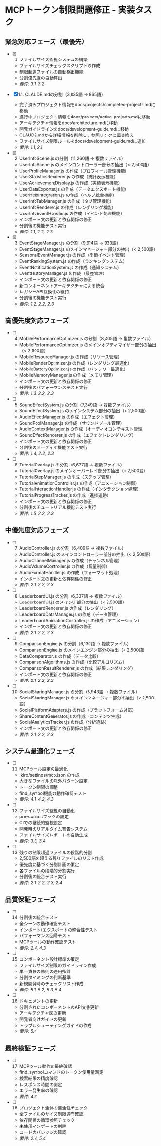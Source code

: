# MCPトークン制限問題修正 - 実装タスク

## 緊急対応フェーズ（最優先）

- [x] 1. ファイルサイズ監視システムの構築
  - ファイルサイズチェックスクリプトの作成
  - 制限超過ファイルの自動検出機能
  - 分割優先度の自動算出
  - _要件: 3.1, 3.2_

- [x] 1.1. CLAUDE.mdの分割（3,835語 → 865語）
  - 完了済みプロジェクト情報をdocs/projects/completed-projects.mdに移動
  - 進行中プロジェクト情報をdocs/projects/active-projects.mdに移動
  - アーキテクチャ情報をdocs/architecture.mdに移動
  - 開発ガイドラインをdocs/development-guide.mdに移動
  - CLAUDE.mdから詳細情報を削除し、参照リンクに置き換え
  - ファイルサイズ制限ルールをdocs/development-guide.mdに追加
  - _要件: 1.1, 2.1_

- [x] 2. UserInfoScene.js の分割（11,260語 → 複数ファイル）
  - UserInfoScene.js のメインコントローラー部分の抽出（< 2,500語）
  - UserProfileManager.js の作成（プロフィール管理機能）
  - UserStatisticsRenderer.js の作成（統計表示機能）
  - UserAchievementDisplay.js の作成（実績表示機能）
  - UserDataExporter.js の作成（データエクスポート機能）
  - UserHelpIntegration.js の作成（ヘルプ統合機能）
  - UserInfoTabManager.js の作成（タブ管理機能）
  - UserInfoRenderer.js の作成（レンダリング機能）
  - UserInfoEventHandler.js の作成（イベント処理機能）
  - インポート文の更新と依存関係の修正
  - 分割後の機能テスト実行
  - _要件: 1.1, 2.2, 2.3_

- [x] 3. EventStageManager.js の分割（9,914語 → 933語）
  - EventStageManager.js のメインマネージャー部分の抽出（< 2,500語）
  - SeasonalEventManager.js の作成（季節イベント管理）
  - EventRankingSystem.js の作成（ランキングシステム）
  - EventNotificationSystem.js の作成（通知システム）
  - EventHistoryManager.js の作成（履歴管理）
  - インポート文の更新と依存関係の修正
  - 新コンポーネントアーキテクチャによる統合
  - レガシーAPI互換性の維持
  - 分割後の機能テスト実行
  - _要件: 1.2, 2.2, 2.3_

## 高優先度対応フェーズ

- [ ] 4. MobilePerformanceOptimizer.js の分割（8,405語 → 複数ファイル）
  - MobilePerformanceOptimizer.js のメインオプティマイザー部分の抽出（< 2,500語）
  - MobileResourceManager.js の作成（リソース管理）
  - MobileRenderOptimizer.js の作成（レンダリング最適化）
  - MobileBatteryOptimizer.js の作成（バッテリー最適化）
  - MobileMemoryManager.js の作成（メモリ管理）
  - インポート文の更新と依存関係の修正
  - 分割後のパフォーマンステスト実行
  - _要件: 1.3, 2.2, 2.3_

- [ ] 5. SoundEffectSystem.js の分割（7,349語 → 複数ファイル）
  - SoundEffectSystem.js のメインシステム部分の抽出（< 2,500語）
  - AudioEffectManager.js の作成（エフェクト管理）
  - SoundPoolManager.js の作成（サウンドプール管理）
  - AudioContextManager.js の作成（オーディオコンテキスト管理）
  - SoundEffectRenderer.js の作成（エフェクトレンダリング）
  - インポート文の更新と依存関係の修正
  - 分割後のオーディオ機能テスト実行
  - _要件: 1.4, 2.2, 2.3_

- [ ] 6. TutorialOverlay.js の分割（6,627語 → 複数ファイル）
  - TutorialOverlay.js のメインオーバーレイ部分の抽出（< 2,500語）
  - TutorialStepManager.js の作成（ステップ管理）
  - TutorialAnimationController.js の作成（アニメーション制御）
  - TutorialInteractionHandler.js の作成（インタラクション処理）
  - TutorialProgressTracker.js の作成（進捗追跡）
  - インポート文の更新と依存関係の修正
  - 分割後のチュートリアル機能テスト実行
  - _要件: 1.5, 2.2, 2.3_

## 中優先度対応フェーズ

- [ ] 7. AudioController.js の分割（6,409語 → 複数ファイル）
  - AudioController.js のメインコントローラー部分の抽出（< 2,500語）
  - AudioChannelManager.js の作成（チャンネル管理）
  - AudioVolumeController.js の作成（音量制御）
  - AudioFormatHandler.js の作成（フォーマット処理）
  - インポート文の更新と依存関係の修正
  - _要件: 2.1, 2.2, 2.3_

- [ ] 8. LeaderboardUI.js の分割（6,337語 → 複数ファイル）
  - LeaderboardUI.js のメインUI部分の抽出（< 2,500語）
  - LeaderboardRenderer.js の作成（レンダリング）
  - LeaderboardDataManager.js の作成（データ管理）
  - LeaderboardAnimationController.js の作成（アニメーション）
  - インポート文の更新と依存関係の修正
  - _要件: 2.1, 2.2, 2.3_

- [ ] 9. ComparisonEngine.js の分割（6,130語 → 複数ファイル）
  - ComparisonEngine.js のメインエンジン部分の抽出（< 2,500語）
  - DataComparator.js の作成（データ比較）
  - ComparisonAlgorithms.js の作成（比較アルゴリズム）
  - ComparisonResultRenderer.js の作成（結果レンダリング）
  - インポート文の更新と依存関係の修正
  - _要件: 2.1, 2.2, 2.3_

- [ ] 10. SocialSharingManager.js の分割（5,943語 → 複数ファイル）
  - SocialSharingManager.js のメインマネージャー部分の抽出（< 2,500語）
  - SocialPlatformAdapters.js の作成（プラットフォーム対応）
  - ShareContentGenerator.js の作成（コンテンツ生成）
  - SocialAnalyticsTracker.js の作成（分析追跡）
  - インポート文の更新と依存関係の修正
  - _要件: 2.1, 2.2, 2.3_

## システム最適化フェーズ

- [ ] 11. MCPツール設定の最適化
  - .kiro/settings/mcp.json の作成
  - 大きなファイルの除外パターン設定
  - トークン制限の調整
  - find_symbol機能の動作確認テスト
  - _要件: 4.1, 4.2, 4.3_

- [ ] 12. ファイルサイズ監視の自動化
  - pre-commitフックの設定
  - CIでの継続的監視設定
  - 開発時のリアルタイム警告システム
  - ファイルサイズレポートの自動生成
  - _要件: 3.3, 3.4_

- [ ] 13. 残りの制限超過ファイルの段階的分割
  - 2,500語を超える残りファイルのリスト作成
  - 優先度に基づく分割計画の策定
  - 各ファイルの段階的分割実行
  - 分割後の統合テスト実行
  - _要件: 2.1, 2.2, 2.3, 2.4_

## 品質保証フェーズ

- [ ] 14. 分割後の統合テスト
  - 全シーンの動作確認テスト
  - インポート/エクスポートの整合性テスト
  - パフォーマンス回帰テスト
  - MCPツールの動作確認テスト
  - _要件: 2.4, 4.3_

- [ ] 15. コンポーネント設計標準の策定
  - ファイルサイズ制限のガイドライン作成
  - 単一責任の原則の適用指針
  - 分割タイミングの判断基準
  - 新規開発時のチェックリスト作成
  - _要件: 5.1, 5.2, 5.3, 5.4_

- [ ] 16. ドキュメントの更新
  - 分割されたコンポーネントのAPI文書更新
  - アーキテクチャ図の更新
  - 開発者向けガイドの更新
  - トラブルシューティングガイドの作成
  - _要件: 5.4_

## 最終検証フェーズ

- [ ] 17. MCPツール動作の最終確認
  - find_symbolコマンドのトークン使用量測定
  - 検索結果の精度確認
  - レスポンス時間の測定
  - エラー発生率の確認
  - _要件: 4.3_

- [ ] 18. プロジェクト全体の健全性チェック
  - 全ファイルのサイズ制限遵守確認
  - 依存関係の循環参照チェック
  - 未使用インポートの削除
  - コードカバレッジの確認
  - _要件: 2.4, 5.4_